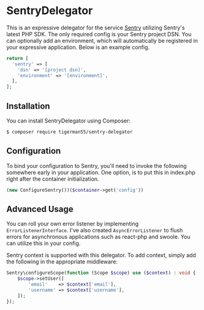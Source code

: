 # SentryDelegator
This is an expressive delegator for the service [Sentry](https://sentry.io) utilizing Sentry's latest PHP SDK. The only required config is your Sentry project DSN. You can optionally add an environment, which will automatically be registered in your expressive application. Below is an example config.

```php
return [
  'sentry' => [
    'dsn' => '[project dsn]',
    'environment' => '[environment]',
  ],
];
```

## Installation

You can install SentryDelegator using Composer:

```bash
$ composer require tigerman55/sentry-delegator
```

## Configuration

To bind your configuration to Sentry, you'll need to invoke the following somewhere early in your application. One option, is to put this in index.php right after the container initialization.

```php
(new ConfigureSentry())($container->get('config'))
```

## Advanced Usage

You can roll your own error listener by implementing `ErrorListenerInterface`. I've also created `AsyncErrorListener` to flush errors for asynchronous applications such as react-php and swoole. You can utilize this in your config.

Sentry context is supported with this delegator. To add context, simply add the following in the appropriate middleware:

```php
Sentry\configureScope(function (Scope $scope) use ($context) : void {
    $scope->setUser([
        'email'    => $context['email'],
        'username' => $context['username'],
    ]);
});
```
